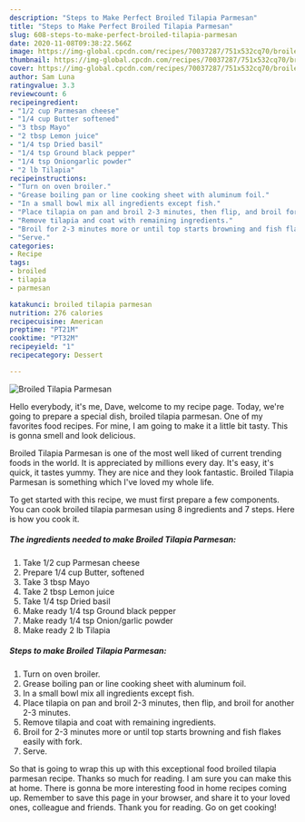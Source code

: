 ```yaml
---
description: "Steps to Make Perfect Broiled Tilapia Parmesan"
title: "Steps to Make Perfect Broiled Tilapia Parmesan"
slug: 608-steps-to-make-perfect-broiled-tilapia-parmesan
date: 2020-11-08T09:38:22.566Z
image: https://img-global.cpcdn.com/recipes/70037287/751x532cq70/broiled-tilapia-parmesan-recipe-main-photo.jpg
thumbnail: https://img-global.cpcdn.com/recipes/70037287/751x532cq70/broiled-tilapia-parmesan-recipe-main-photo.jpg
cover: https://img-global.cpcdn.com/recipes/70037287/751x532cq70/broiled-tilapia-parmesan-recipe-main-photo.jpg
author: Sam Luna
ratingvalue: 3.3
reviewcount: 6
recipeingredient:
- "1/2 cup Parmesan cheese"
- "1/4 cup Butter softened"
- "3 tbsp Mayo"
- "2 tbsp Lemon juice"
- "1/4 tsp Dried basil"
- "1/4 tsp Ground black pepper"
- "1/4 tsp Oniongarlic powder"
- "2 lb Tilapia"
recipeinstructions:
- "Turn on oven broiler."
- "Grease boiling pan or line cooking sheet with aluminum foil."
- "In a small bowl mix all ingredients except fish."
- "Place tilapia on pan and broil 2-3 minutes, then flip, and broil for another 2-3 minutes."
- "Remove tilapia and coat with remaining ingredients."
- "Broil for 2-3 minutes more or until top starts browning and fish flakes easily with fork."
- "Serve."
categories:
- Recipe
tags:
- broiled
- tilapia
- parmesan

katakunci: broiled tilapia parmesan 
nutrition: 276 calories
recipecuisine: American
preptime: "PT21M"
cooktime: "PT32M"
recipeyield: "1"
recipecategory: Dessert

---
```



![Broiled Tilapia Parmesan](https://img-global.cpcdn.com/recipes/70037287/751x532cq70/broiled-tilapia-parmesan-recipe-main-photo.jpg)

Hello everybody, it's me, Dave, welcome to my recipe page. Today, we're going to prepare a special dish, broiled tilapia parmesan. One of my favorites food recipes. For mine, I am going to make it a little bit tasty. This is gonna smell and look delicious.



Broiled Tilapia Parmesan is one of the most well liked of current trending foods in the world. It is appreciated by millions every day. It's easy, it's quick, it tastes yummy. They are nice and they look fantastic. Broiled Tilapia Parmesan is something which I've loved my whole life.


To get started with this recipe, we must first prepare a few components. You can cook broiled tilapia parmesan using 8 ingredients and 7 steps. Here is how you cook it.

<!--inarticleads1-->

##### The ingredients needed to make Broiled Tilapia Parmesan:

1. Take 1/2 cup Parmesan cheese
1. Prepare 1/4 cup Butter, softened
1. Take 3 tbsp Mayo
1. Take 2 tbsp Lemon juice
1. Take 1/4 tsp Dried basil
1. Make ready 1/4 tsp Ground black pepper
1. Make ready 1/4 tsp Onion/garlic powder
1. Make ready 2 lb Tilapia




<!--inarticleads2-->

##### Steps to make Broiled Tilapia Parmesan:

1. Turn on oven broiler.
1. Grease boiling pan or line cooking sheet with aluminum foil.
1. In a small bowl mix all ingredients except fish.
1. Place tilapia on pan and broil 2-3 minutes, then flip, and broil for another 2-3 minutes.
1. Remove tilapia and coat with remaining ingredients.
1. Broil for 2-3 minutes more or until top starts browning and fish flakes easily with fork.
1. Serve.




So that is going to wrap this up with this exceptional food broiled tilapia parmesan recipe. Thanks so much for reading. I am sure you can make this at home. There is gonna be more interesting food in home recipes coming up. Remember to save this page in your browser, and share it to your loved ones, colleague and friends. Thank you for reading. Go on get cooking!

